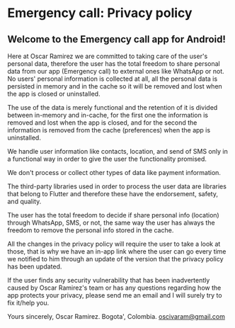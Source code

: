 

# Emergency call: Privacy policy

## Welcome to the Emergency call app for Android!

Here at Oscar Ramirez we are committed to taking care of the user's personal data, therefore the user has the total freedom to share personal data from our app (Emergency call) to external ones like WhatsApp or not. No users' personal information is collected at all, all the personal data is persisted in memory and in the cache so it will be removed and lost when the app is closed or uninstalled.

 
The use of the data is merely functional and the retention of it is divided between in-memory and in-cache, for the first one the information is removed and lost when the app is closed, and for the second the information is removed from the cache (preferences) when the app is uninstalled.

 
We handle user information like contacts, location, and send of SMS only in a functional way in order to give the user the functionality promised.

We don't process or collect other types of data like payment information.


The third-party libraries used in order to process the user data are libraries that belong to Flutter and therefore these have the endorsement, safety, and quality.

 
The user has the total freedom to decide if share personal info (location) through WhatsApp, SMS, or not, the same way the user has always the freedom to remove the personal info stored in the cache.

All the changes in the privacy policy will require the user to take a look at those, that is why we have an in-app link where the user can go every time we notified to him through an update of the version that the privacy policy has been updated.


If the user finds any security vulnerability that has been inadvertently caused by Oscar Ramirez's team or has any questions regarding how the app protects your privacy, please send me an email and I will surely try to fix it/help you.

Yours sincerely, Oscar Ramirez. Bogota', Colombia. oscivaram@gmail.com
